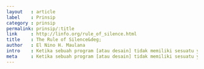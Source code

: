 ```yaml
---
layout   : article
label    : Prinsip
category : prinsip
permalink: prinsip/:title
link     : http://linfo.org/rule_of_silence.html
title    : The Rule of Silence&deg;
author   : El Nino H. Maulana
intro    : Ketika sebuah program [atau desain] tidak memiliki sesuatu yang mengagumkan, menarik, atau bermanfaat untuk diucapkan, ia diwajibkan untuk diam. Hal ini membantu pengguna untuk berkonsentrasi dan melakukan pekerjaan dengan lebih mudah.
meta     : Ketika sebuah program [atau desain] tidak memiliki sesuatu yang mengagumkan, menarik, atau bermanfaat untuk diucapkan, ia diwajibkan untuk diam. Hal ini membantu pengguna untuk berkonsentrasi dan melakukan pekerjaan dengan lebih mudah.
---
```

